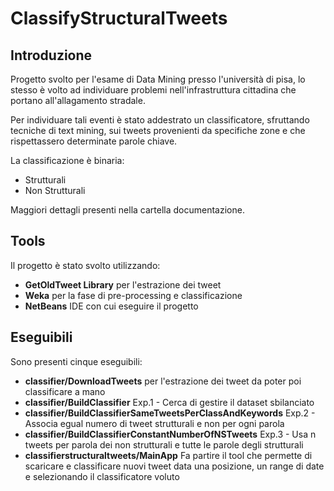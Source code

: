 # ClassifyStructuralTweets
## Introduzione
Progetto svolto per l'esame di Data Mining presso l'università di pisa, lo stesso è volto ad individuare problemi nell'infrastruttura cittadina che portano all'allagamento stradale.

Per individuare tali eventi è stato addestrato un classificatore, sfruttando tecniche di text mining, sui tweets provenienti da specifiche zone e che rispettassero determinate parole chiave.

La classificazione è binaria:
* Strutturali
* Non Strutturali

Maggiori dettagli presenti nella cartella documentazione.

## Tools
Il progetto è stato svolto utilizzando:
* **GetOldTweet Library** per l'estrazione dei tweet
* **Weka** per la fase di pre-processing e classificazione
* **NetBeans** IDE con cui eseguire il progetto

## Eseguibili
Sono presenti cinque eseguibili:

* **classifier/DownloadTweets** per l'estrazione dei tweet da poter poi classificare a mano
* **classifier/BuildClassifier** Exp.1 - Cerca di gestire il dataset sbilanciato
* **classifier/BuildClassifierSameTweetsPerClassAndKeywords** Exp.2 - Associa egual numero di tweet strutturali e non per ogni parola
* **classifier/BuildClassifierConstantNumberOfNSTweets** Exp.3 - Usa n tweets per parola dei non strutturali e tutte le parole degli strutturali
* **classifierstructuraltweets/MainApp** Fa partire il tool che permette di scaricare e classificare nuovi tweet data una posizione, un range di date e selezionando il classificatore voluto

